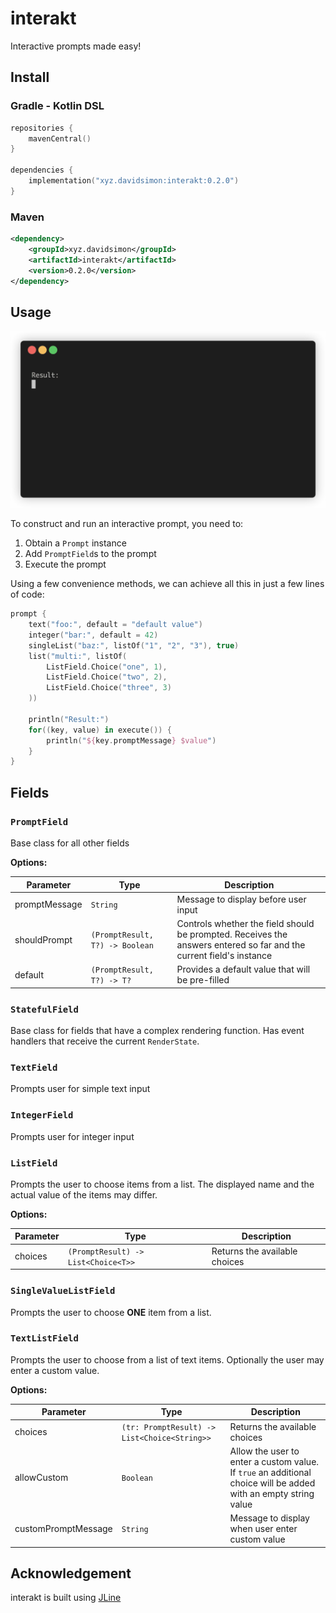 # interakt
Interactive prompts made easy!

## Install

### Gradle - Kotlin DSL
```kotlin
repositories {
    mavenCentral()
}

dependencies {
    implementation("xyz.davidsimon:interakt:0.2.0")
}
```

### Maven
```xml
<dependency>
    <groupId>xyz.davidsimon</groupId>
    <artifactId>interakt</artifactId>
    <version>0.2.0</version>
</dependency>
```

## Usage
![asciicast](media/demo.gif)

To construct and run an interactive prompt, you need to:
1. Obtain a `Prompt` instance
2. Add `PromptField`s to the prompt
3. Execute the prompt

Using a few convenience methods, we can achieve all this in just a few lines of code:
```kotlin
prompt {
    text("foo:", default = "default value")
    integer("bar:", default = 42)
    singleList("baz:", listOf("1", "2", "3"), true)
    list("multi:", listOf(
        ListField.Choice("one", 1),
        ListField.Choice("two", 2),
        ListField.Choice("three", 3)
    ))

    println("Result:")
    for((key, value) in execute()) {
        println("${key.promptMessage} $value")
    }
}
```

## Fields

### `PromptField`
Base class for all other fields  

**Options:**  

| Parameter     | Type                            | Description                                                                                                         |
|---------------|---------------------------------|---------------------------------------------------------------------------------------------------------------------|
| promptMessage | `String`                        | Message to display before user input                                                                                |
| shouldPrompt  | `(PromptResult, T?) -> Boolean` | Controls whether the field should be prompted. Receives the answers entered so far and the current field's instance |
| default       | `(PromptResult, T?) -> T?`      | Provides a default value that will be pre-filled                                                                    |

### `StatefulField`
Base class for fields that have a complex rendering function. Has event handlers that receive the current `RenderState`.

### `TextField`
Prompts user for simple text input

### `IntegerField`
Prompts user for integer input

### `ListField`
Prompts the user to choose items from a list. The displayed name and the actual value of the items may differ.

**Options:**

| Parameter | Type                                | Description                   |
|-----------|-------------------------------------|-------------------------------|
| choices   | `(PromptResult) -> List<Choice<T>>` | Returns the available choices |

### `SingleValueListField`
Prompts the user to choose **ONE** item from a list.

### `TextListField`
Prompts the user to choose from a list of text items. Optionally the user may enter a custom value.

**Options:**

| Parameter           | Type                                         | Description                                                                                                     |
|---------------------|----------------------------------------------|-----------------------------------------------------------------------------------------------------------------|
| choices             | `(tr: PromptResult) -> List<Choice<String>>` | Returns the available choices                                                                                   |
| allowCustom         | `Boolean`                                    | Allow the user to enter a custom value. If `true` an additional choice will be added with an empty string value |
| customPromptMessage | `String`                                     | Message to display when user enter custom value                                                                 |

## Acknowledgement
interakt is built using [JLine](https://github.com/jline/jline3)